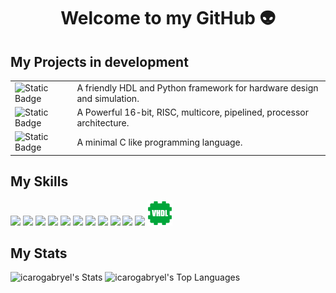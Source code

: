 <div align="center">
  <h1>Welcome to my GitHub 👽</h1>
</div>

<!-- ## My Projects -->

## My Projects in development

|||
|-|-|
| ![Static Badge](https://img.shields.io/badge/%F0%9F%9B%B8-Flote-green?style=flat&link=https%3A%2F%2Fgithub.com%2Ficarogabryel%2Fflote) | A friendly HDL and Python framework for hardware design and simulation. |
| ![Static Badge](https://img.shields.io/badge/%F0%9F%8C%8C-COSMOS--1-blue?style=flat&link=https%3A%2F%2Fgithub.com%2Ficarogabryel%2Fcosmos-1) | A Powerful 16-bit, RISC, multicore, pipelined, processor architecture. |
| ![Static Badge](https://img.shields.io/badge/%F0%9F%A6%A6-Otter-cyan?style=flat&link=https%3A%2F%2Fgithub.com%2Ficarogabryel%2Fotter) | A minimal C like programming language. |

## My Skills

<img src="https://cdn.jsdelivr.net/gh/devicons/devicon/icons/python/python-original.svg" width="40"/>
<img src="https://cdn.jsdelivr.net/gh/devicons/devicon/icons/c/c-original.svg" width="40"/>
<img src="https://cdn.jsdelivr.net/gh/devicons/devicon/icons/cplusplus/cplusplus-original.svg" width="40"/>
<img src="https://cdn.jsdelivr.net/gh/devicons/devicon/icons/java/java-original.svg" width="40"/>
<img src="https://cdn.jsdelivr.net/gh/devicons/devicon/icons/javascript/javascript-original.svg" width="40"/>
<img src="https://cdn.jsdelivr.net/gh/devicons/devicon/icons/typescript/typescript-original.svg" width="40"/>
<img src="https://cdn.jsdelivr.net/gh/devicons/devicon/icons/html5/html5-original.svg" width="40"/>
<img src="https://cdn.simpleicons.org/css" width="40"/>
<img src="https://cdn.jsdelivr.net/gh/devicons/devicon/icons/sqlite/sqlite-original.svg" width="40"/>
<img src="https://cdn.jsdelivr.net/gh/devicons/devicon/icons/django/django-plain.svg" width="40"/>
<img src="https://cdn.jsdelivr.net/gh/devicons/devicon/icons/arduino/arduino-original.svg" width="40"/>
<img src="assets/vhdl_icon.svg" width="40"/>  <!-- Local -->

## My Stats

![icarogabryel's Stats](https://github-readme-stats.vercel.app/api?username=icarogabryel&theme=dark&show_icons=true&hide_border=true&count_private=true)
![icarogabryel's Top Languages](https://github-readme-stats.vercel.app/api/top-langs/?username=icarogabryel&theme=dark&show_icons=true&hide_border=true&layout=compact)
